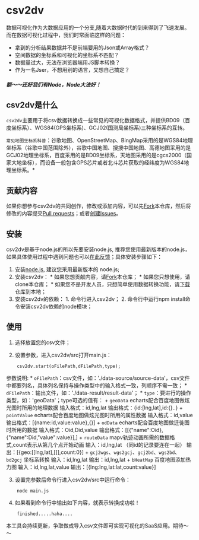 # csv2dv

数据可视化作为大数据应用的一个分支,随着大数据时代的到来得到了飞速发展。而在数据可视化过程中，我们时常面临这样的问题：

*   拿到的分析结果数据并不是前端要用的Json或Array格式？
*   空间数据的坐标系和可视化的坐标系不匹配？
*   数据量过大，无法在浏览器端用JS脚本转换？
*   作为一名Jser，不想用别的语言，又想自己搞定？

##### 额～～还好我们有Node，Node大法好！

## csv2dv是什么

`csv2dv`主要用于将csv数据转换成一些常见的可视化数据格式，并提供BD09（百度坐标系）、WGS84(GPS坐标系)、GCJ02(国测局坐标系)三种坐标系的互转。

`常见地图坐标系科普`：谷歌地图、OpenStreetMap、BingMap采用的是WGS84地理坐标系（谷歌中国范围除外），谷歌中国地图、搜搜中国地图、高德地图采用的是GCJ02地理坐标系，百度采用的是BD09坐标系，天地图采用的是cgcs2000（国家大地坐标），而设备一般包含GPS芯片或者北斗芯片获取的经纬度为WGS84地理坐标系。*

## 贡献内容

如果你想参与csv2dv的共同创作，修改或添加内容，可以先[Fork](https://github.com/tutuxxx/csv2dv)本仓库，然后将修改的内容提交[Pull requests](https://github.com/tutuxxx/csv2dv/pulls)；或者[创建Issues](https://github.com/tutuxxx/csv2dv/issues/new)。

## 安装

csv2dv是基于node.js的所以先要安装node.js, 推荐您使用最新版本的node.js，如果具体使用过程中遇到问题也可以[在此反馈](https://github.com/tutuxxx/csv2dv/issues/new)；具体安装步骤如下：

1. 安装[node.js](https://nodejs.org), 建议您采用最新版本的 node.js;
2. 安装csv2dv：
       *  如果您想贡献内容，请[Fork](https://github.com/tutuxxx/csv2dv)本仓库；
       *  如果您只想使用，请clone本仓库；
       *  如果您不是开发人员，只想简单使用数据转换功能，请[下载](https://github.com/tutuxxx/csv2dv/archive/master.zip)仓库到本地；
3. 安装csv2dv的依赖：
       1. 命令行进入csv2dv；
       2. 命令行中运行npm install命令安装csv2dv依赖的node模块；
       
## 使用

1. 选择放置您的csv文件；

2. 设置参数，进入csv2dv/src打开main.js：
```
    csv2dv.start(oFilePath,dFilePath,type);
```
参数说明:
    * `oFilePath`：csv文件，如：'./data-source/source-data'，csv文件中都要列名，具体列名保持与操作类型中的输入格式一致，列顺序不需一致；
    * `dFilePath`：输出文件，如：'./data-result/result-data'；
    * `type`：要进行的操作类型，如：'geoData'；type可选的值有：
        + `geoData`
                echarts配合百度地图做炫光图时所用的地理数据
                输入格式：id,lng,lat
                输出格式：{id:[lng,lat],id:{}..}
        + `pointValue`
                echarts配合百度地图做炫光图时所用的属性数据
                输入格式：id,value
                输出格式：[{name:id,value:value},{}]
        + `odData`
                echarts配合百度地图做迁徙图时所用的数据
                输入格式：Oid,Did,value
                输出格式：[[{"name":Oid},{"name":Did,"value":value}],]
        + `routeData`
                mapv轨迹动画所需的数据格式,count表示从第几个点开始动画
                输入：id,lng,lat     （同id的记录要连在一起）
                输出：[{geo:[[lng,lat],[]],count:0}]
        + `gcj2wgs`、`wgs2gcj`、`gcj2bd`、`wgs2bd`、`bd2gcj`
                坐标系转换
                输入：id,lng,lat
                输出：id,lng,lat
        + `bHeatMap`
                百度地图添加热力图
                输入：id,lng,lat,value
                输出：[{lng:lng,lat:lat,count:value}]
                
3. 设置完参数后命令行进入csv2dv/src中运行命令：
```
    node main.js
```

4. 如果看到命令行中输出如下内容，就表示转换成功啦！
```
    finished.....haha....
```

本工具会持续更新，争取做成导入csv文件即可实现可视化的SaaS应用。期待～～
